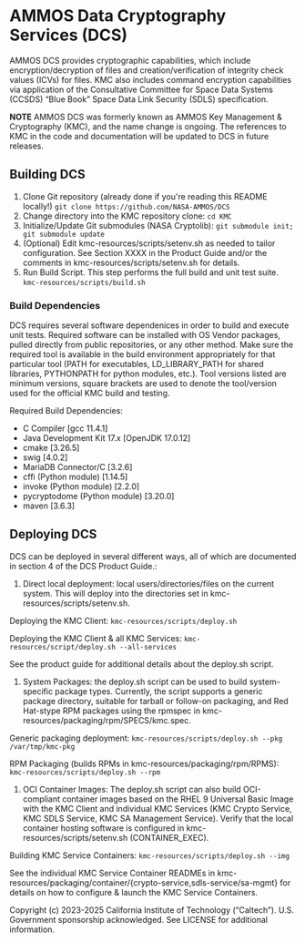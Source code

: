 # AMMOS Data Cryptography Services (DCS)

AMMOS DCS provides cryptographic capabilities, which include encryption/decryption of files and creation/verification of integrity check values (ICVs) for files.  KMC also includes command encryption capabilities via application of the Consultative Committee for Space Data Systems (CCSDS) “Blue Book” Space Data Link Security (SDLS) specification.

**NOTE** AMMOS DCS was formerly known as AMMOS Key Management & Cryptography (KMC), and the name change is ongoing.  The references to KMC in the code and documentation will be updated to DCS in future releases.

## Building DCS
1. Clone Git repository (already done if you're reading this README locally!)
```git clone https://github.com/NASA-AMMOS/DCS```
1. Change directory into the KMC repository clone:
```cd KMC```
1. Initialize/Update Git submodules (NASA Cryptolib):
```git submodule init; git submodule update```
1. (Optional) Edit kmc-resources/scripts/setenv.sh as needed to tailor configuration.  See Section XXXX in the Product Guide and/or the comments in kmc-resources/scripts/setenv.sh for details.
1. Run Build Script.  This step performs the full build and unit test suite.
```kmc-resources/scripts/build.sh```

### Build Dependencies
DCS requires several software dependenices in order to build and execute unit tests.  Required software can be installed with OS Vendor packages, pulled directly from public repositories, or any other method.  Make sure the required tool is available in the build environment appropriately for that particular tool (PATH for executables, LD\_LIBRARY\_PATH for shared libraries, PYTHONPATH for python modules, etc.). Tool versions listed are minimum versions, square brackets are used to denote the tool/version used for the official KMC build and testing.

Required Build Dependencies:
* C Compiler [gcc 11.4.1]
* Java Development Kit 17.x [OpenJDK 17.0.12]
* cmake [3.26.5]
* swig [4.0.2]
* MariaDB Connector/C [3.2.6]
* cffi (Python module) [1.14.5]
* invoke (Python module) [2.2.0]
* pycryptodome (Python module) [3.20.0]
* maven [3.6.3]

## Deploying DCS
DCS can be deployed in several different ways, all of which are documented in section 4 of the DCS Product Guide.:
1. Direct local deployment: local users/directories/files on the current system.  This will deploy into the directories set in kmc-resources/scripts/setenv.sh.

Deploying the KMC Client:
```kmc-resources/scripts/deploy.sh```  

Deploying the KMC Client & all KMC Services:
```kmc-resources/script/deploy.sh --all-services```

See the product guide for additional details about the deploy.sh script.
1. System Packages: the deploy.sh script can be used to build system-specific package types.  Currently, the script supports a generic package directory, suitable for tarball or follow-on packaging, and Red Hat-stype RPM packages using the rpmspec in kmc-resources/packaging/rpm/SPECS/kmc.spec.

Generic packaging deployment:
```kmc-resources/scripts/deploy.sh --pkg /var/tmp/kmc-pkg```

RPM Packaging (builds RPMs in kmc-resources/packaging/rpm/RPMS):
```kmc-resources/scripts/deploy.sh --rpm```

1. OCI Container Images: The deploy.sh script can also build OCI-compliant container images based on the RHEL 9 Universal Basic Image with the KMC Client and individual KMC Services (KMC Crypto Service, KMC SDLS Service, KMC SA Management Service).  Verify that the local container hosting software is configured in kmc-resources/scripts/setenv.sh (CONTAINER_EXEC).

Building KMC Service Containers:
```kmc-resources/scripts/deploy.sh --img```

See the individual KMC Service Container READMEs in kmc-resources/packaging/container/{crypto-service,sdls-service/sa-mgmt} for details on how to configure & launch the KMC Service Containers.

Copyright (c) 2023-2025 California Institute of Technology (“Caltech”). U.S. Government sponsorship acknowledged.  See LICENSE for additional information.

